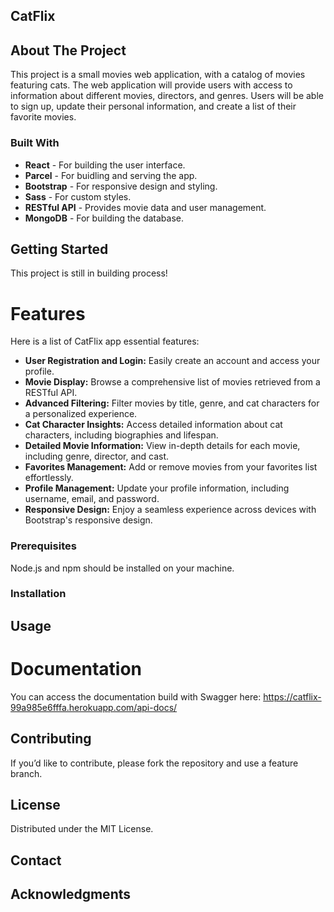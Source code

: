 ## CatFlix

<!-- TABLE OF CONTENTS
<details>
  <summary>Table of Contents</summary>
  <ol>
    <li>
      <a href="#about-the-project">About The Project</a>
      <ul>
        <li><a href="#built-with">Built With</a></li>
      </ul>
    </li>
    <li>
      <a href="#getting-started">Getting Started</a>
      <ul>
        <li><a href="#prerequisites">Prerequisites</a></li>
        <li><a href="#installation">Installation</a></li>
      </ul>
    </li>
    <li><a href="#usage">Usage</a></li>
    <li><a href="#roadmap">Roadmap</a></li>
    <li><a href="#contributing">Contributing</a></li>
    <li><a href="#license">License</a></li>
    <li><a href="#contact">Contact</a></li>
    <li><a href="#acknowledgments">Acknowledgments</a></li>
  </ol>
</details> -->


## About The Project

This project is a small movies web application, with a catalog of movies featuring cats.
The web application will provide users with access to information about different movies, directors, and genres. Users will be able to sign up, update their personal information, and create a list of their favorite movies.

### Built With
- **React** - For building the user interface.
- **Parcel** - For buidling and serving the app.
- **Bootstrap** - For responsive design and styling.
- **Sass** - For custom styles.
- **RESTful API** - Provides movie data and user management.
- **MongoDB** - For building the database.

## Getting Started
This project is still in building process!

# Features
Here is a list of CatFlix app essential features:

- **User Registration and Login:** Easily create an account and access your profile.
- **Movie Display:** Browse a comprehensive list of movies retrieved from a RESTful API.
- **Advanced Filtering:** Filter movies by title, genre, and cat characters for a personalized experience.
- **Cat Character Insights:** Access detailed information about cat characters, including biographies and lifespan.
- **Detailed Movie Information:** View in-depth details for each movie, including genre, director, and cast.
- **Favorites Management:** Add or remove movies from your favorites list effortlessly.
- **Profile Management:** Update your profile information, including username, email, and password.
- **Responsive Design:** Enjoy a seamless experience across devices with Bootstrap's responsive design.

### Prerequisites

Node.js and npm should be installed on your machine.

### Installation

## Usage

# Documentation

You can access the documentation build with Swagger here: https://catflix-99a985e6fffa.herokuapp.com/api-docs/

## Contributing

If you’d like to contribute, please fork the repository and use a feature branch.

## License

Distributed under the MIT License.

## Contact

## Acknowledgments
